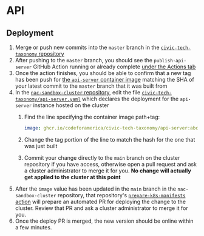 # API

## Deployment

1. Merge or push new commits into the `master` branch in the [`civic-tech-taxonomy` repository](https://github.com/codeforamerica/civic-tech-taxonomy)
1. After pushing to the `master` branch, you should see the `publish-api-server` GitHub Action running or already complete [under the Actions tab](https://github.com/codeforamerica/civic-tech-taxonomy/actions/workflows/publish-api-server.yml)
1. Once the action finishes, you should be able to confirm that a new tag has been push for [the `api-server` container image](https://github.com/codeforamerica/civic-tech-taxonomy/pkgs/container/civic-tech-taxonomy%2Fapi-server) matching the SHA of your latest commit to the `master` branch that it was built from
1. In the [`nac-sandbox-cluster` repository](https://github.com/codeforamerica/nac-sandbox-cluster), edit the file [`civic-tech-taxonomy/api-server.yaml`](https://github.com/codeforamerica/nac-sandbox-cluster/blob/main/civic-tech-taxonomy/api-server.yaml) which declares the deployment for the `api-server` instance hosted on the cluster
    1. Find the line specifying the container image path+tag:

        ```yaml
        image: ghcr.io/codeforamerica/civic-tech-taxonomy/api-server:abcdef1
        ```

    1. Change the tag portion of the line to match the hash for the one that was just built
    1. Commit your change directly to the `main` branch on the cluster repository if you have access, otherwise open a pull request and ask a cluster administrator to merge it for you. **No change will actually get applied to the cluster at this point**
1. After the `image` value has been updated in the `main` branch in the `nac-sandbox-cluster` repository, that repository's [`prepare-k8s-manifests` action](https://github.com/codeforamerica/nac-sandbox-cluster/actions/workflows/prepare-k8s-manifests.yml) will prepare an automated PR for deploying the change to the cluster. Review that PR and ask a cluster administrator to merge it for you.
1. Once the deploy PR is merged, the new version should be online within a few minutes.
